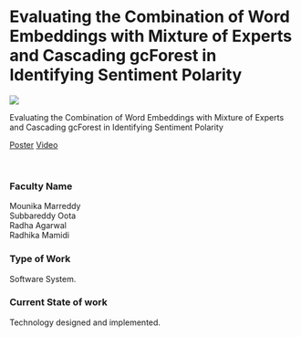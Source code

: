 # Evaluating the Combination of Word Embeddings with Mixture of Experts and Cascading gcForest in Identifying Sentiment Polarity

![](https://i.imgur.com/eMDvyX8.png)

Evaluating the Combination of Word Embeddings with Mixture of Experts and Cascading gcForest in Identifying Sentiment Polarity

[Poster](26.%20Evaluating%20the%20Combination%20of%20Word%20Embeddings%20with%20Mixture%20of%20Experts%20and%20Cascading%20gcForest%20in%20Identifying%20Sentiment%20Polarity.pdf)
[Video](https://youtu.be/_vxm0ibmK5Q)

<br>


### Faculty Name

Mounika Marreddy<br>
Subbareddy Oota<br>
Radha Agarwal<br>
Radhika Mamidi


### Type of Work

Software System.


### Current State of work

Technology designed and implemented.
